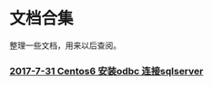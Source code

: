 # 文档合集

整理一些文档，用来以后查阅。


### [2017-7-31 Centos6 安装odbc 连接sqlserver](php/php_module/centos6_odbc_mssql.md)
